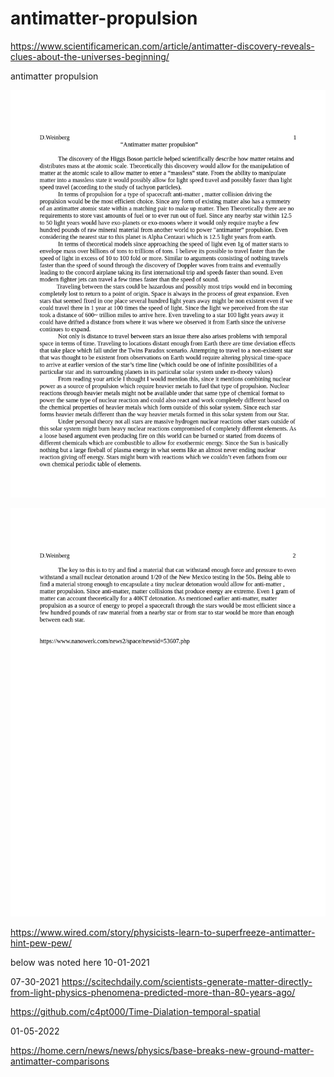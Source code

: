 # antimatter-propulsion
https://www.scientificamerican.com/article/antimatter-discovery-reveals-clues-about-the-universes-beginning/



antimatter propulsion<p align="center"><img src="https://github.com/c4pt000/antimatter-propulsion/blob/main/antimatter-propulsionpg1.png" width="800"></p><p align="center"><img src="https://github.com/c4pt000/antimatter-propulsion/blob/main/antimatter-propulsionpg2.png" width="800"></p>













https://www.wired.com/story/physicists-learn-to-superfreeze-antimatter-hint-pew-pew/



below was noted here 10-01-2021

07-30-2021
https://scitechdaily.com/scientists-generate-matter-directly-from-light-physics-phenomena-predicted-more-than-80-years-ago/







https://github.com/c4pt000/Time-Dialation-temporal-spatial

01-05-2022

https://home.cern/news/news/physics/base-breaks-new-ground-matter-antimatter-comparisons
